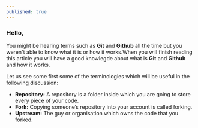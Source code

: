 ```yaml
---
published: true
---
```


### Hello,
You might be hearing terms such as **Git** and **Github** all the time but you weren't able to know 
what it is or how it works.When you will finish reading this article you will have a good knowlegde
about what is **Git** and **Github** and how it works.

Let us see some first some of the terminologies which will be useful in the following discussion:
- **Repository:** A repository is a folder inside which you are going to store every piece of your code.
- **Fork:**  Copying someone’s repository into your account is called forking.
- **Upstream:** The guy or organisation which owns the code that you forked.
